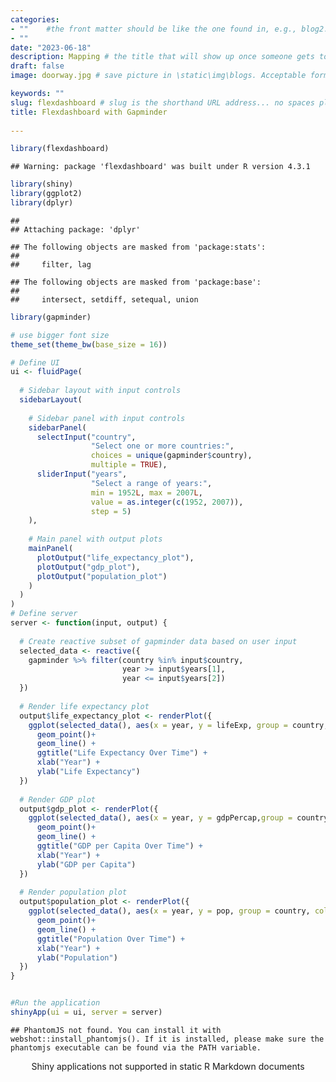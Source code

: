 ```yaml
---
categories:  
- ""    #the front matter should be like the one found in, e.g., blog2.md. It cannot be like the normal Rmd we used
- ""
date: "2023-06-18"
description: Mapping # the title that will show up once someone gets to this page
draft: false
image: doorway.jpg # save picture in \static\img\blogs. Acceptable formats= jpg, jpeg, or png . Your iPhone pics wont work

keywords: ""
slug: flexdashboard # slug is the shorthand URL address... no spaces plz
title: Flexdashboard with Gapminder
  
---
```


``` r
library(flexdashboard)
```

    ## Warning: package 'flexdashboard' was built under R version 4.3.1

``` r
library(shiny)
library(ggplot2)
library(dplyr)
```

    ## 
    ## Attaching package: 'dplyr'

    ## The following objects are masked from 'package:stats':
    ## 
    ##     filter, lag

    ## The following objects are masked from 'package:base':
    ## 
    ##     intersect, setdiff, setequal, union

``` r
library(gapminder)

# use bigger font size
theme_set(theme_bw(base_size = 16)) 

# Define UI
ui <- fluidPage(
  
  # Sidebar layout with input controls
  sidebarLayout(
    
    # Sidebar panel with input controls
    sidebarPanel(
      selectInput("country", 
                  "Select one or more countries:", 
                  choices = unique(gapminder$country), 
                  multiple = TRUE),      
      sliderInput("years", 
                  "Select a range of years:", 
                  min = 1952L, max = 2007L, 
                  value = as.integer(c(1952, 2007)), 
                  step = 5)
    ),
    
    # Main panel with output plots
    mainPanel(
      plotOutput("life_expectancy_plot"),
      plotOutput("gdp_plot"),
      plotOutput("population_plot")
    )
  )
)
# Define server
server <- function(input, output) {
  
  # Create reactive subset of gapminder data based on user input
  selected_data <- reactive({
    gapminder %>% filter(country %in% input$country,
                         year >= input$years[1], 
                         year <= input$years[2])
  })
  
  # Render life expectancy plot
  output$life_expectancy_plot <- renderPlot({
    ggplot(selected_data(), aes(x = year, y = lifeExp, group = country, colour = country)) +
      geom_point()+
      geom_line() +
      ggtitle("Life Expectancy Over Time") +
      xlab("Year") +
      ylab("Life Expectancy") 
  })
  
  # Render GDP plot
  output$gdp_plot <- renderPlot({
    ggplot(selected_data(), aes(x = year, y = gdpPercap,group = country, colour = country)) +
      geom_point()+
      geom_line() +
      ggtitle("GDP per Capita Over Time") +
      xlab("Year") +
      ylab("GDP per Capita") 
  })
  
  # Render population plot
  output$population_plot <- renderPlot({
    ggplot(selected_data(), aes(x = year, y = pop, group = country, colour = country)) +
      geom_point()+
      geom_line() +
      ggtitle("Population Over Time") +
      xlab("Year") +
      ylab("Population") 
  })
}


#Run the application
shinyApp(ui = ui, server = server)
```

    ## PhantomJS not found. You can install it with webshot::install_phantomjs(). If it is installed, please make sure the phantomjs executable can be found via the PATH variable.

<div style="width: 100% ; height: 400px ; text-align: center; box-sizing: border-box; -moz-box-sizing: border-box; -webkit-box-sizing: border-box;" class="muted well">Shiny applications not supported in static R Markdown documents</div>
